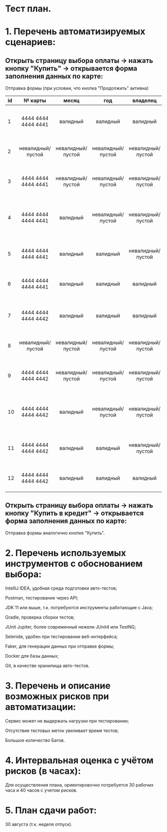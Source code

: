 # Тест план.

# 1. Перечень автоматизируемых сценариев:

## Открыть страницу выбора оплаты -> нажать кнопку "Купить" -> открывается форма заполнения данных по карте:

Отправка формы (при условии, что кнопка "Продолжить" активна)

| id | № карты | месяц  | год  | владелец | CVC/CVV | результат |
|:------------- |:---------------:|:-------------:|:---------------:|:---------------:|:-------------:|:---------------:|
| 1 | 4444 4444 4444 4441 | валидный | валидный | валидный | валидный | всплывающее окно "Успешно. Операция одобрена банком" |
| 2 | невалидный/пустой | невалидный/пустой | невалидный/пустой | невалидный/пустой | невалидный/пустой | все поля подсвечиваются красным с подсказкой |
| 3 | 4444 4444 4444 4441 | невалидный/пустой | невалидный/пустой | невалидный/пустой | невалидный/пустой | все поля, кроме №карты, подсвечиваются красным с подсказкой |
| 4 | 4444 4444 4444 4441 | валидный | невалидный/пустой | невалидный/пустой | невалидный/пустой | поля (год, владелец, CVC/CVV) подсвечиваются красным с подсказкой |
| 5 | 4444 4444 4444 4441 | валидный | валидный | невалидный/пустой | невалидный/пустой | поля (владелец, CVC/CVV) подсвечиваются красным с подсказкой |
| 6 | 4444 4444 4444 4441 | валидный | валидный | валидный | невалидный/пустой | поле CVC/CVV подсвечиваются красным с подсказкой |
||||||||
| 7 | 4444 4444 4444 4442 | валидный | валидный | валидный | валидный | всплывающее окно "Ошибка. Банк отказал в проведении операции" |
| 8 | невалидный/пустой | невалидный/пустой | невалидный/пустой | невалидный/пустой | невалидный/пустой | все поля подсвечиваются красным с подсказкой |
| 9 | 4444 4444 4444 4442 | невалидный/пустой | невалидный/пустой | невалидный/пустой | невалидный/пустой | все поля, кроме №карты, подсвечиваются красным с подсказкой |
| 10 | 4444 4444 4444 4442 | валидный | невалидный/пустой | невалидный/пустой | невалидный/пустой | поля (год, владелец, CVC/CVV) подсвечиваются красным с подсказкой |
| 11 | 4444 4444 4444 4442 | валидный | валидный | невалидный/пустой | невалидный/пустой | поля (владелец, CVC/CVV) подсвечиваются красным с подсказкой |
| 12 | 4444 4444 4444 4442 | валидный | валидный | валидный | невалидный/пустой | поле CVC/CVV подсвечиваются красным с подсказкой |

## Открыть страницу выбора оплаты -> нажать кнопку "Купить в кредит" -> открывается форма заполнения данных по карте:

Отправка формы аналогично кнопке "Купить".

# 2. Перечень используемых инструментов с обоснованием выбора:

IntelliJ IDEA, удобная среда подготовки авто-тестов;

Postman, тестирование через API;

JDK 11 или выше, т.к. потребуются инструменты работающие с Java;

Gradle, проверка сборки тестов;

JUnit Jupiter, более современный нежели JUnit4 или TestNG;

Selenide, удобен при тестировании веб-интерфейса;

Faker, для генерации данных при отправке формы;

Docker для базы данных;

Git, в качестве хранилища авто-тестов.

# 3. Перечень и описание возможных рисков при автоматизации:

Сервис может не выдержать нагрузки при тестировании;

Отсутствие тестовых меток увеливает время тестов;

Большое количество Багов.

# 4. Интервальная оценка с учётом рисков (в часах):

Для осуществления плана, ориентировочно потребуется 30 рабочих часа и 40 часов с учетом рисков.

# 5. План сдачи работ:

30 августа (т.к. неделя отпуск).
